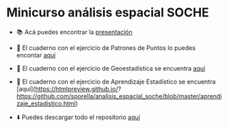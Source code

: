 # Minicurso análisis espacial SOCHE

- :books: Acá puedes encontrar la [presentación](https://sporella.github.io/analisis_espacial_soche/#/title-slide)

- :pencil: El cuaderno con el ejercicio de Patrones de Puntos lo puedes encontar [aquí](https://github.com/sporella/analisis_espacial_soche/blob/master/analisis_patron_puntos.qmd)

- :pencil: El cuaderno con el ejercicio de Geoestadística se encuentra [aquí](https://htmlpreview.github.io/?https://github.com/sporella/analisis_espacial_soche/blob/master/geoestadistica.html)

- :pencil: El cuaderno con el ejercicio de Aprendizaje Estadístico se encuentra [aquí](https://htmlpreview.github.io/?
https://github.com/sporella/analisis_espacial_soche/blob/master/aprendizaje_estadistico.html)

- :arrow_down: Puedes descargar todo el repositorio [aquí](https://github.com/sporella/analisis_espacial_soche/archive/refs/heads/master.zip)
